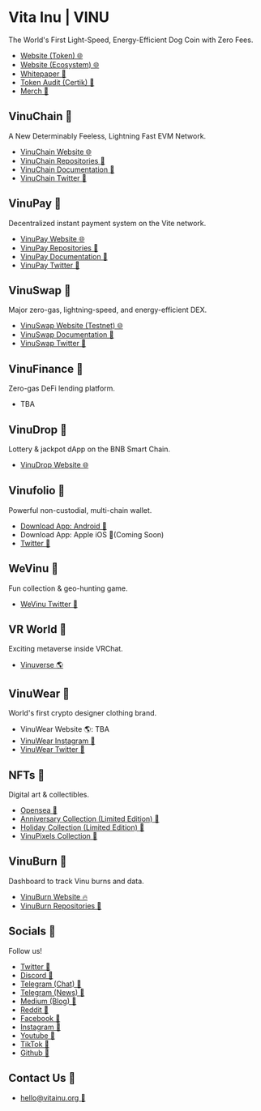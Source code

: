# Vita Inu | VINU
The World's First Light-Speed, Energy-Efficient Dog Coin with Zero Fees.
- [Website (Token) 🌐](https://vitainu.org)
- [Website (Ecosystem) 🌐](https://vinu.org)
- [Whitepaper 📜](https://vitainu.org/whitepaper)
- [Token Audit (Certik) 🔎](https://www.certik.com/projects/vita-inu)
- [Merch 🛒](https://www.redbubble.com/shop/ap/100921734)

## VinuChain 🔗
A New Determinably Feeless, Lightning Fast EVM Network.
- [VinuChain Website 🌐](https://vinuchain.org)
- [VinuChain Repositories 📃](https://github.com/VinuChain/)
- [VinuChain Documentation 📜](https://vinu.gitbook.io/vinuchain/)
- [VinuChain Twitter 💬](https://twitter.com/VinuChain)


## VinuPay 🔗
Decentralized instant payment system on the Vite network.
- [VinuPay Website 🌐](https://vinu.cash/)
- [VinuPay Repositories 📃](https://github.com/VinuPay/)
- [VinuPay Documentation 📜](https://docs.vinu.cash)
- [VinuPay Twitter 💬](https://twitter.com/vinupay)

## VinuSwap 🔗
Major zero-gas, lightning-speed, and energy-efficient DEX.
- [VinuSwap Website (Testnet) 🌐](https://testnet.vinuswap.org/)
- [VinuSwap Documentation 📜](https://app.gitbook.com/s/7CmxJ9ixtVGlMroqKFHM/)
- [VinuSwap Twitter 💬](https://twitter.com/vinu_swap)

## VinuFinance 🔗
Zero-gas DeFi lending platform.
- TBA

## VinuDrop 🔗
Lottery & jackpot dApp on the BNB Smart Chain.
- [VinuDrop Website 🌐](https://drop.vitainu.org/)

## Vinufolio 🔗
Powerful non-custodial, multi-chain wallet.
- [Download App: Android 🤖](https://play.google.com/store/apps/details?id=clutchnetwork.io)
- Download App: Apple iOS 🍎(Coming Soon)
- [Twitter 💬](https://twitter.com/vinufolio)

## WeVinu 🔗
Fun collection & geo-hunting game.
- [WeVinu Twitter 💬](https://twitter.com/wevinu)

## VR World 🔗
Exciting metaverse inside VRChat.
- [Vinuverse 🌎](https://vrchat.com/home/launch?worldId=wrld_e567cf3a-4c61-4027-b919-84b2927a13b1)

## VinuWear 🔗
World's first crypto designer clothing brand.
- VinuWear Website 🌎: TBA
- [VinuWear Instagram 📸](https://instagram.com/vinuwear)
- [VinuWear Twitter 💬](https://twitter.com/vinuwear)

## NFTs 🔗
Digital art & collectibles.
- [Opensea 🌊](https://opensea.io/VitaInuCoin?tab=created)
- [Anniversary Collection (Limited Edition) 🎨](https://opensea.io/collection/vinuanniversary)
- [Holiday Collection (Limited Edition) 🎨](https://opensea.io/collection/vita-inu-holiday-collection)
- [VinuPixels Collection 🎨](https://www.scatter.art/collection/0xbFE5e191f0F40117452c1bc07D77D89C10a8a326)

## VinuBurn 🔗
Dashboard to track Vinu burns and data.
- [VinuBurn Website 🔥](https://burn.vitainu.org/)
- [VinuBurn Repositories 📃](https://github.com/Vita-Inu/VinuBurn)

## Socials 🔗
Follow us!
- [Twitter 💬](https://twitter.com/vitainucoin)
- [Discord 💬](https://discord.gg/vinu)
- [Telegram (Chat) 💬](https://t.me/vitainu)
- [Telegram (News) 💬](https://t.me/vinu_news)
- [Medium (Blog) 💬](https://medium.com/@vitainu)
- [Reddit 💬](https://reddit.com/r/vitainu)
- [Facebook 💬](https://facebook.com/vitainucoin)
- [Instagram 💬](https://instagram.com/vitainucoin)
- [Youtube 💬](https://youtube.com/@VitaInuCoin)
- [TikTok 💬](https://tiktok.com/@vitainucoin)
- [Github 💬](https://github.com/vita-inu)

## Contact Us 🔗
- [hello@vitainu.org 📧](mailto:hello@vitainu.org)
